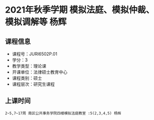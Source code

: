 # 2021年秋季学期 模拟法庭、模拟仲裁、模拟调解等 杨辉






## 课程信息

- 课程号：JURI6502P.01
- 学分：3
- 教学类型：理论课
- 开课单位：法律硕士教育中心
- 课程类别：硕士
- 课程层次：研究生课程

## 上课时间

```
2~5,7~17周 南区公共事务学院四楼模拟法庭教室 :5(2,3,4,5) 杨辉
```

